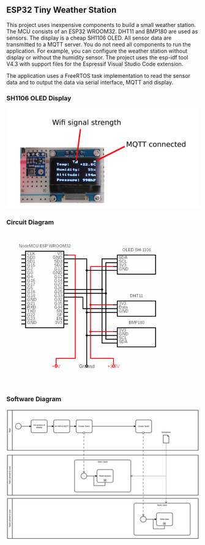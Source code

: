 ## ESP32 Tiny Weather Station

This project uses inexpensive components to build a small weather station. The MCU consists of an ESP32 WROOM32. DHT11 and BMP180 are used as sensors. The display is a cheap SH1106 OLED. All sensor data are transmitted to a MQTT server.
You do not need all components to run the application.
For example, you can configure the weather station without display or without the humidity sensor.
The project uses the esp-idf tool V4.3 with support files for the Espressif Visual Studio Code extension.

The application uses a FreeRTOS task implementation to read the sensor data and to output the data via serial interface, MQTT and display.

### SH1106 OLED Display

![Display](./docs/weatherstation_display.png "Title")

### Circuit Diagram
![NodeMCU ESP32](./docs/weatherstation_circuit_diagram.png "Title")

### Software Diagram
![Software](./docs/weatherstation.svg "Title")
